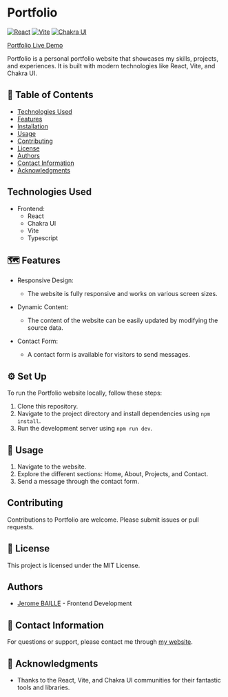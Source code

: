 # Portfolio

[![React](https://img.shields.io/badge/React-18.2.0-blue)](https://reactjs.org/)
[![Vite](https://img.shields.io/badge/Vite-Latest-orange)](https://vitejs.dev/)
[![Chakra UI](https://img.shields.io/badge/Chakra%20UI-2.8.2-purple)](https://chakra-ui.com/)

[Portfolio Live Demo](https://jerome-baille.fr)

Portfolio is a personal portfolio website that showcases my skills, projects, and experiences. It is built with modern technologies like React, Vite, and Chakra UI.

## 📌 Table of Contents

- [Technologies Used](#technologies-used)
- [Features](#features)
- [Installation](#installation)
- [Usage](#usage)
- [Contributing](#contributing)
- [License](#license)
- [Authors](#authors)
- [Contact Information](#contact-information)
- [Acknowledgments](#acknowledgments)

## Technologies Used

- Frontend:
  - React
  - Chakra UI
  - Vite
  - Typescript

## 🗺️ Features

- Responsive Design:
  - The website is fully responsive and works on various screen sizes.

- Dynamic Content:
  - The content of the website can be easily updated by modifying the source data.

- Contact Form:
  - A contact form is available for visitors to send messages.

## ⚙️ Set Up

To run the Portfolio website locally, follow these steps:

1. Clone this repository.
2. Navigate to the project directory and install dependencies using `npm install`.
3. Run the development server using `npm run dev`.

## 🚀 Usage

1. Navigate to the website.
2. Explore the different sections: Home, About, Projects, and Contact.
3. Send a message through the contact form.

## Contributing

Contributions to Portfolio are welcome. Please submit issues or pull requests.

## 📄 License

This project is licensed under the MIT License.

## Authors

- [Jerome BAILLE](https://github.com/Jerome-Baille) - Frontend Development

## 🤔 Contact Information

For questions or support, please contact me through [my website](https://jerome-baille.fr).

## 🙏 Acknowledgments

- Thanks to the React, Vite, and Chakra UI communities for their fantastic tools and libraries.